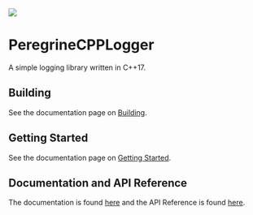 <img src="https://github.com/SarojKumar10/PeregrineCPPLogger/raw/master/logos/PergrineCPPLogger256x256.png">

# PeregrineCPPLogger

A simple logging library written in C++17.

## Building

See the documentation page on [Building](https://peregrinecpplogger.readthedocs.io/en/latest/Building.html).

## Getting Started

See the documentation page on [Getting Started](https://peregrinecpplogger.readthedocs.io/en/latest/GettingStarted.html).

## Documentation and API Reference

The documentation is found [here](https://peregrinecpplogger.readthedocs.io/en/latest/) and
the API Reference is found [here](https://peregrinecpplogger.readthedocs.io/en/latest/APIReference.html).
